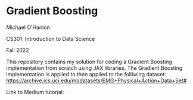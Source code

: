 # Gradient Boosting

Michael O'Hanlon

CS301: Introduction to Data Science

Fall 2022

This repository contains my solution for coding a Gradient Boosting implementation from scratch using JAX libraries. The Gradient Boosting implementation is applied to then applied to the folliwing dataset: https://archive.ics.uci.edu/ml/datasets/EMG+Physical+Action+Data+Set#

Link to Medium tutorial:
